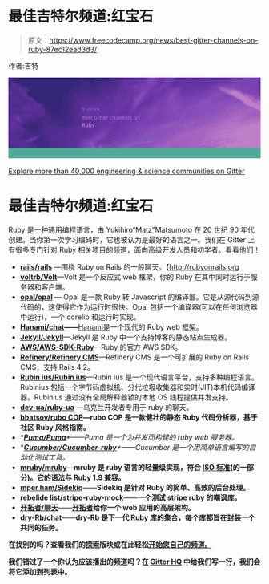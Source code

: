 # 最佳吉特尔频道:红宝石

> 原文：<https://www.freecodecamp.org/news/best-gitter-channels-on-ruby-87ec12ead3d3/>

作者:吉特

![ChUsvFU58wwsk6H59e0JTUXcwNRscbS9srw6](img/81c01bb6ef6b351b0546f2607c695497.png)

[Explore more than 40,000 engineering & science communities on Gitter](https://gitter.im/home/explore/tags/javascript,php,ruby)

# 最佳吉特尔频道:红宝石

Ruby 是一种通用编程语言，由 Yukihiro“Matz”Matsumoto 在 20 世纪 90 年代创建。当你第一次学习编码时，它也被认为是最好的语言之一。我们在 Gitter 上有很多专门针对 Ruby 相关项目的频道，面向高级开发人员和初学者。看看他们！

*   [**rails/rails**](https://gitter.im/rails/rails?utm_source=blog&utm_medium=content&utm_campaign=ruby) —围绕 Ruby on Rails 的一般聊天。【http://rubyonrails.org 
*   [**voltrb/Volt**](https://gitter.im/voltrb/volt?utm_medium=content&utm_campaign=ruby)—Volt 是一个反应式 web 框架，你的 Ruby 在其中同时运行于服务器和客户端。
*   [**opal/opal**](https://gitter.im/opal/opal?utm_medium=content&utm_campaign=ruby) — Opal 是一款 Ruby 转 Javascript 的编译器。它是从源代码到源代码的，这使得它作为运行时很快。Opal 包括一个编译器(可以在任何浏览器中运行)，一个 corelib 和运行时实现。
*   [**Hanami/chat**](https://gitter.im/hanami/chat)**——**[Hanami](http://hanamirb.org/)是一个现代的 Ruby web 框架。
*   [**Jekyll/Jekyll**](https://gitter.im/jekyll/jekyll?utm_medium=content&utm_campaign=ruby)—Jekyll 是 Ruby 中一个支持博客的静态站点生成器。
*   [**AWS/AWS-SDK-Ruby**](https://gitter.im/aws/aws-sdk-ruby?utm_medium=content&utm_campaign=ruby)—Ruby 的官方 AWS SDK。
*   [**Refinery/Refinery CMS**](https://gitter.im/refinery/refinerycms?utm_medium=content&utm_campaign=ruby)—Refinery CMS 是一个可扩展的 Ruby on Rails CMS，支持 Rails 4.2。
*   [**Rubin ius/Rubin ius**](https://gitter.im/rubinius/rubinius?utm_medium=content&utm_campaign=ruby)—Rubin ius 是一个现代语言平台，支持多种编程语言。Rubinius 包括一个字节码虚拟机、分代垃圾收集器和实时(JIT)本机代码编译器。Rubinius 通过没有全局解释器锁的本地 OS 线程提供并发支持。
*   [**dev-ua/ruby-ua**](https://gitter.im/dev-ua/ruby-ua?utm_medium=content&utm_campaign=ruby) —乌克兰开发者专用于 ruby 的聊天。
*   [**bbatsov/rubo COP**](https://gitter.im/bbatsov/rubocop?utm_medium=content&utm_campaign=ruby)**—rubo COP 是一款健壮的静态 Ruby 代码分析器，基于社区 Ruby 风格指南。**
*   **[**Puma/Puma**](https://gitter.im/puma/puma?utm_medium=content&utm_campaign=ruby)*——*Puma 是一个为并发而构建的 ruby web 服务器。**
*   **[**Cucumber/Cucumber-ruby**](https://gitter.im/cucumber/cucumber-ruby?utm_medium=content&utm_campaign=ruby)*——*Cucumber 是一个用简单语言编写的自动化测试工具。**
*   **[**mruby/mruby**](https://gitter.im/mruby/mruby?utm_medium=content&utm_campaign=ruby)—mruby 是 ruby 语言的轻量级实现，符合 [ISO 标准](http://www.iso.org/iso/iso_catalogue/catalogue_tc/catalogue_detail.htm?csnumber=59579)(的一部分)。它的语法与 Ruby 1.9 兼容。**
*   **[**mper ham/Sidekiq**](https://gitter.im/mperham/sidekiq?utm_medium=content&utm_campaign=ruby)**——**Sidekiq 是针对 Ruby 的简单、高效的后台处理。**
*   **[**rebelide list/stripe-ruby-mock**](https://gitter.im/rebelidealist/stripe-ruby-mock?utm_medium=content&utm_campaign=ruby)**——**一个测试 stripe ruby 的嘲讽库。**
*   **[**开拓者/聊天**](https://gitter.im/trailblazer/chat)**——**[开拓者](http://trailblazer.to/)给你一个 web 应用的高层架构。**
*   **[**dry-Rb/chat**](https://gitter.im/dry-rb/chat)**——**dry-Rb 是下一代 Ruby 库的集合，每个库都旨在封装一个共同的任务。**

**在找别的吗？查看我们的[探索](https://gitter.im/explore/tags/javascript,php,ruby)版块或在此轻松[开始您自己的频道。](https://gitter.im/home#createroom)**

**我们错过了一个你认为应该播出的频道吗？在 [Gitter HQ](https://gitter.im/gitterHQ/gitter) 中给我们写一行，我们会将它添加到列表中。**
